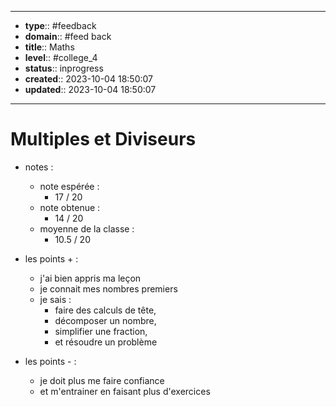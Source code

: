 


---
- **type**:: #feedback
- **domain**:: #feed back
- **title**:: Maths
- **level**:: #college_4
- **status**:: inprogress
- **created**:: 2023-10-04 18:50:07
- **updated**:: 2023-10-04 18:50:07
---


# Multiples et Diviseurs

- notes :
	- note espérée :
		- 17 / 20
	- note obtenue :
		- 14 / 20
	- moyenne de la classe :
		- 10.5 / 20

- les points + :
	- j'ai bien appris ma leçon 
	- je connait mes nombres premiers
	- je sais :
		- faire des calculs de tête,
		- décomposer un nombre,
		- simplifier une fraction,
		- et résoudre un problème

- les points - :
	- je doit plus me faire confiance
	- et m'entrainer en faisant plus d'exercices
